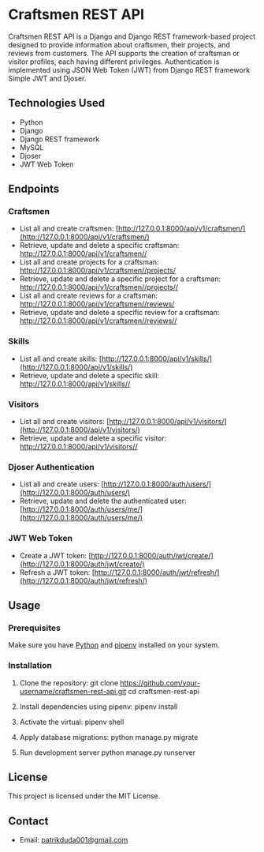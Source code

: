 # Craftsmen REST API

Craftsmen REST API is a Django and Django REST framework-based project designed to provide information about craftsmen, their projects, and reviews from customers. The API supports the creation of craftsman or visitor profiles, each having different privileges. Authentication is implemented using JSON Web Token (JWT) from Django REST framework Simple JWT and Djoser.

## Technologies Used

- Python
- Django
- Django REST framework
- MySQL
- Djoser
- JWT Web Token

## Endpoints

### Craftsmen

- List all and create craftsmen: [http://127.0.0.1:8000/api/v1/craftsmen/](http://127.0.0.1:8000/api/v1/craftsmen/)
- Retrieve, update and delete a specific craftsman: [http://127.0.0.1:8000/api/v1/craftsmen/<pk>/](http://127.0.0.1:8000/api/v1/craftsmen/<pk>/)
- List all and create projects for a craftsman: [http://127.0.0.1:8000/api/v1/craftsmen/<pk>/projects/](http://127.0.0.1:8000/api/v1/craftsmen/<pk>/projects/)
- Retrieve, update and delete a specific project for a craftsman: [http://127.0.0.1:8000/api/v1/craftsmen/<pk>/projects/<pk>/](http://127.0.0.1:8000/api/v1/craftsmen/<pk>/projects/<pk>/)
- List all and create reviews for a craftsman: [http://127.0.0.1:8000/api/v1/craftsmen/<pk>/reviews/](http://127.0.0.1:8000/api/v1/craftsmen/<pk>/reviews/)
- Retrieve, update and delete a specific review for a craftsman: [http://127.0.0.1:8000/api/v1/craftsmen/<pk>/reviews/<pk>/](http://127.0.0.1:8000/api/v1/craftsmen/<pk>/reviews/<pk>/)

### Skills

- List all and create skills: [http://127.0.0.1:8000/api/v1/skills/](http://127.0.0.1:8000/api/v1/skills/)
- Retrieve, update and delete a specific skill: [http://127.0.0.1:8000/api/v1/skills/<pk>/](http://127.0.0.1:8000/api/v1/skills/<pk>/)

### Visitors

- List all and create visitors: [http://127.0.0.1:8000/api/v1/visitors/](http://127.0.0.1:8000/api/v1/visitors/)
- Retrieve, update and delete a specific visitor: [http://127.0.0.1:8000/api/v1/visitors/<pk>/](http://127.0.0.1:8000/api/v1/visitors/<pk>/)

### Djoser Authentication

- List all and create users: [http://127.0.0.1:8000/auth/users/](http://127.0.0.1:8000/auth/users/)
- Retrieve, update and delete the authenticated user: [http://127.0.0.1:8000/auth/users/me/](http://127.0.0.1:8000/auth/users/me/)

### JWT Web Token

- Create a JWT token: [http://127.0.0.1:8000/auth/jwt/create/](http://127.0.0.1:8000/auth/jwt/create/)
- Refresh a JWT token: [http://127.0.0.1:8000/auth/jwt/refresh/](http://127.0.0.1:8000/auth/jwt/refresh/)

## Usage

### Prerequisites

Make sure you have [Python](https://www.python.org/) and [pipenv](https://pipenv.pypa.io/en/latest/) installed on your system.

### Installation

1. Clone the repository:
   git clone https://github.com/your-username/craftsmen-rest-api.git
   cd craftsmen-rest-api

2. Install dependencies using pipenv:
   pipenv install

3. Activate the virtual:
   pipenv shell

4. Apply database migrations:
   python manage.py migrate

5. Run development server
   python manage.py runserver


## License

This project is licensed under the MIT License.


## Contact

- Email: patrikduda001@gmail.com
